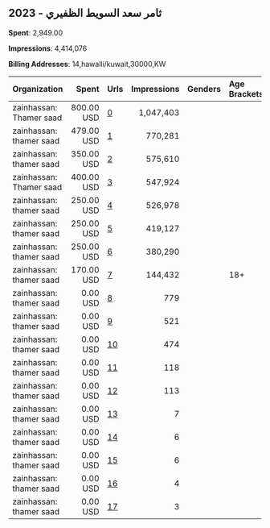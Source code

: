 ## 2023 - ثامر سعد السويط الظفيري 
**Spent**: 2,949.00

**Impressions**: 4,414,076

**Billing Addresses**: 14,hawalli/kuwait,30000,KW

|Organization|Spent|Urls|Impressions|Genders|Age Brackets|Country Codes|
|:---|---:|:---|---:|:---|:---|:---|
|zainhassan: Thamer saad|800.00 USD|[0](https://www.snap.com/political-ads/asset/d9262f646852eb3d8d7dc1cb7663db2a9e43b8f345d75270edd75f1b9bee9c4a?mediaType=jpeg)|1,047,403|||kuwait|
|zainhassan: thamer saad|479.00 USD|[1](https://www.snap.com/political-ads/asset/6c77ca016fc2e4150689001e2911182718859d361f0f7d5e165843a661a5301d?mediaType=mp4)|770,281|||kuwait|
|zainhassan: thamer saad|350.00 USD|[2](https://www.snap.com/political-ads/asset/87bb315158a37f2e79db4d136c95c32226a90a81444c9bec9221014d232b4b99?mediaType=jpeg)|575,610|||kuwait|
|zainhassan: Thamer saad|400.00 USD|[3](https://www.snap.com/political-ads/asset/89d13e914cd9124dfc9a2e318abb6eef7b34ccb69a53801643dffcbdee12a3de?mediaType=jpeg)|547,924|||kuwait|
|zainhassan: thamer saad|250.00 USD|[4](https://www.snap.com/political-ads/asset/73b0e2d64c7e00a566b6916ef3621a96e6b41825a66bed6c18630894a7f90aa1?mediaType=mp4)|526,978|||kuwait|
|zainhassan: thamer saad|250.00 USD|[5](https://www.snap.com/political-ads/asset/92d1442c77a23d26e339af9f0811e1eeb36ab841b19b651dae958f929d26e2a1?mediaType=mp4)|419,127|||kuwait|
|zainhassan: thamer saad|250.00 USD|[6](https://www.snap.com/political-ads/asset/805666c7ee3d634418d6c6217092be4140ffa49a65ac21c1af3cfe6655784c59?mediaType=mp4)|380,290|||kuwait|
|zainhassan: thamer saad|170.00 USD|[7](https://www.snap.com/political-ads/asset/070ba559b61f98e2dbfa4c8a5522f23a2637f5319055b352c4908f1d752d6ea6?mediaType=mp4)|144,432||18+|kuwait|
|zainhassan: thamer saad|0.00 USD|[8](https://www.snap.com/political-ads/asset/53e60e5ea2e526f5ef6ff9f21b34f2e603ebbc0bd363389968583ba85826d680?mediaType=mp4)|779|||kuwait|
|zainhassan: thamer saad|0.00 USD|[9](https://www.snap.com/political-ads/asset/c6a3f0c4d6787884d01f83432e819786b0439b161af5593a6c050dfd60dea8b9?mediaType=png)|521|||kuwait|
|zainhassan: thamer saad|0.00 USD|[10](https://www.snap.com/political-ads/asset/d8dfab4bd0ea2d0d02d8392f75ffb542c7e4e3b5b0c00dd2567655eafa1130f3?mediaType=mp4)|474|||kuwait|
|zainhassan: thamer saad|0.00 USD|[11](https://www.snap.com/political-ads/asset/b18a5eb0671a2d602d62d8cc2c58ac639c584fe616d3178c7b3276c1f62bb8b2?mediaType=mp4)|118|||kuwait|
|zainhassan: thamer saad|0.00 USD|[12](https://www.snap.com/political-ads/asset/d3005c93986f87600bd3268a00ff2dbf06a6ab10356c349adcdbe95864e3b449?mediaType=mp4)|113|||kuwait|
|zainhassan: thamer saad|0.00 USD|[13](https://www.snap.com/political-ads/asset/da5bf1016b45b2c7780d244cefd1b6c2277c55c7f9d38c3c1ad04cdf62fba0de?mediaType=mp4)|7|||kuwait|
|zainhassan: thamer saad|0.00 USD|[14](https://www.snap.com/political-ads/asset/70a2d70824e6ebb85a6e453732e26e75cb010b15f5f9f7e3d6fc970800193481?mediaType=mp4)|6|||kuwait|
|zainhassan: thamer saad|0.00 USD|[15](https://www.snap.com/political-ads/asset/9546568d776b4b6aeeb7669c89b12f3186136fa2e367b3becfefc222747a4fe4?mediaType=mp4)|6|||kuwait|
|zainhassan: thamer saad|0.00 USD|[16](https://www.snap.com/political-ads/asset/0bdadddbfdcb0449e9b33effda887dc6388012b384d02a439f36088793af98f8?mediaType=mp4)|4|||kuwait|
|zainhassan: thamer saad|0.00 USD|[17](https://www.snap.com/political-ads/asset/e50b6ef60703f069cd8914dd16652628dfcb0f44e9dea26e446e3454249fd117?mediaType=mp4)|3|||kuwait|

